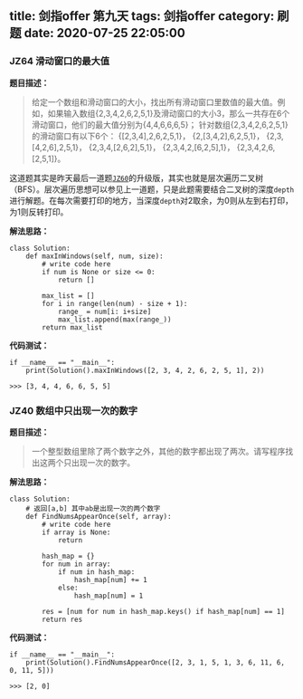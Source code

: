 title: 剑指offer 第九天
tags: 剑指offer
category: 刷题
date: 2020-07-25 22:05:00
---
### JZ64 滑动窗口的最大值
**题目描述：**
> 给定一个数组和滑动窗口的大小，找出所有滑动窗口里数值的最大值。例如，如果输入数组{2,3,4,2,6,2,5,1}及滑动窗口的大小3，那么一共存在6个滑动窗口，他们的最大值分别为{4,4,6,6,6,5}； 针对数组{2,3,4,2,6,2,5,1}的滑动窗口有以下6个：
{[2,3,4],2,6,2,5,1}， {2,[3,4,2],6,2,5,1}， {2,3,[4,2,6],2,5,1}， {2,3,4,[2,6,2],5,1}，
{2,3,4,2,[6,2,5],1}， {2,3,4,2,6,[2,5,1]}。

这道题其实是昨天最后一道题[`JZ60`](http://localhost:4000/blog/2020/07/19/%E5%89%91%E6%8C%87offer-%E7%AC%AC%E4%B8%83%E5%A4%A9/)的升级版，其实也就是层次遍历二叉树（BFS）。层次遍历思想可以参见上一道题，只是此题需要结合二叉树的深度`depth`进行解题。在每次需要打印的地方，当深度`depth`对2取余，为0则从左到右打印，为1则反转打印。

**解法思路：**
```
class Solution:
    def maxInWindows(self, num, size):
        # write code here
        if num is None or size <= 0:
            return []

        max_list = []
        for i in range(len(num) - size + 1):
            range_ = num[i: i+size]
            max_list.append(max(range_))
        return max_list
```
**代码测试：**
```
if __name__ == "__main__":
    print(Solution().maxInWindows([2, 3, 4, 2, 6, 2, 5, 1], 2))

>>> [3, 4, 4, 6, 6, 5, 5]
```
<!--more-->
### JZ40 数组中只出现一次的数字
**题目描述：**
> 一个整型数组里除了两个数字之外，其他的数字都出现了两次。请写程序找出这两个只出现一次的数字。

**解法思路：**

<!--more-->
```
class Solution:
    # 返回[a,b] 其中ab是出现一次的两个数字
    def FindNumsAppearOnce(self, array):
        # write code here
        if array is None:
            return

        hash_map = {}
        for num in array:
            if num in hash_map:
                hash_map[num] += 1
            else:
                hash_map[num] = 1

        res = [num for num in hash_map.keys() if hash_map[num] == 1]
        return res
```
**代码测试：**
```
if __name__ == "__main__":
    print(Solution().FindNumsAppearOnce([2, 3, 1, 5, 1, 3, 6, 11, 6, 0, 11, 5]))

>>> [2, 0]

```